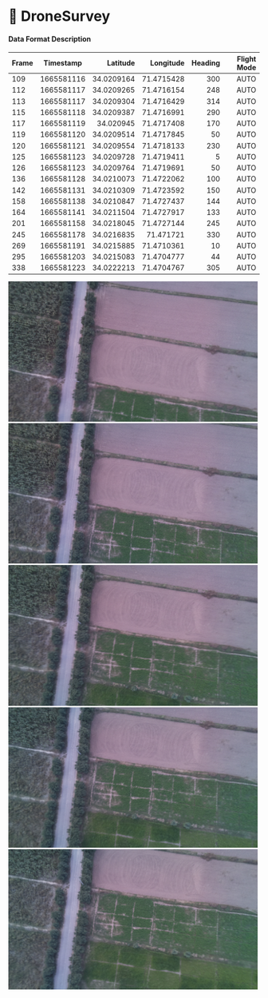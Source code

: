 # :rocket: DroneSurvey

#### Data Format Description
| Frame  | Timestamp  | Latitude   | Longitude  | Heading | Flight Mode |
| -------|:----------:|-----------:|-----------:|--------:|------------:|
|109     |1665581116  |34.0209164  |71.4715428  |   300   |    AUTO     |
|112     |1665581117  |34.0209265  |71.4716154  |   248   |    AUTO     |
|113     |1665581117  |34.0209304  |71.4716429  |   314   |    AUTO     |
|115     |1665581118  |34.0209387  |71.4716991  |   290   |    AUTO     |
|117     |1665581119  |34.020945   |71.4717408  |   170   |    AUTO     |
|119     |1665581120  |34.0209514  |71.4717845  |   50    |    AUTO     |
|120     |1665581121  |34.0209554  |71.4718133  |   230   |    AUTO     |
|125     |1665581123  |34.0209728  |71.4719411  |   5     |    AUTO     |
|126     |1665581123  |34.0209764  |71.4719691  |   50    |    AUTO     |
|136     |1665581128  |34.0210073  |71.4722062  |   100   |    AUTO     |
|142     |1665581131  |34.0210309  |71.4723592  |   150   |    AUTO     |
|158     |1665581138  |34.0210847  |71.4727437  |   144   |    AUTO     |
|164     |1665581141  |34.0211504  |71.4727917  |   133   |    AUTO     |
|201     |1665581158  |34.0218045  |71.4727144  |   245   |    AUTO     |
|245     |1665581178  |34.0216835  |71.471721   |   330   |    AUTO     |
|269     |1665581191  |34.0215885  |71.4710361  |   10    |    AUTO     |
|295     |1665581203  |34.0215083  |71.4704777  |   44    |    AUTO     |
|338     |1665581223  |34.0222213  |71.4704767  |   305   |    AUTO     |


<img src="imagery/109.jpg" alt="drawing" width="500"/>
<img src="imagery/112.jpg" alt="drawing" width="500"/>
<img src="imagery/115.jpg" alt="drawing" width="500"/>
<img src="imagery/117.jpg" alt="drawing" width="500"/>
<img src="imagery/119.jpg" alt="drawing" width="500"/>


